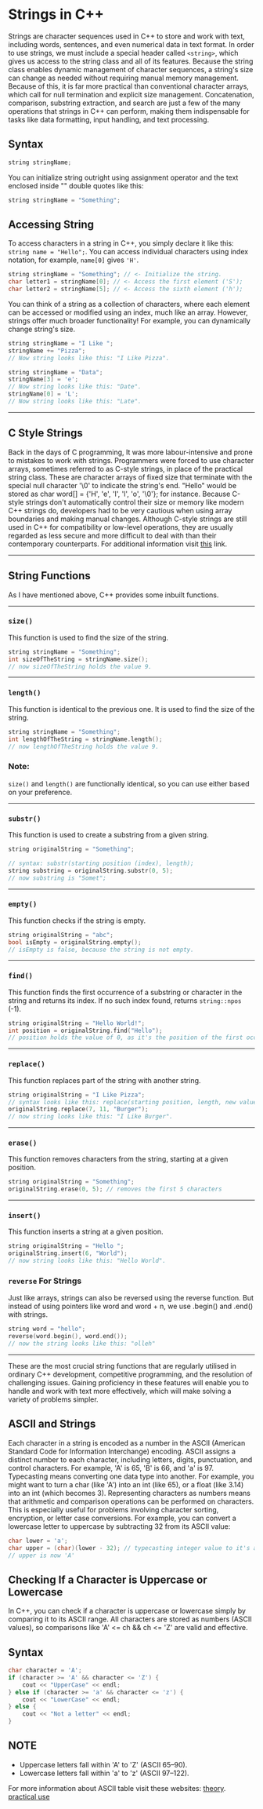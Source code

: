 # Strings in C++
Strings are character sequences used in C++ to store and work with text, including words, sentences, and even numerical data in text format. In order to use strings, we must include a special header called `<string>`, which gives us access to the string class and all of its features. Because the string class enables dynamic management of character sequences, a string's size can change as needed without requiring manual memory management. Because of this, it is far more practical than conventional character arrays, which call for null termination and explicit size management. Concatenation, comparison, substring extraction, and search are just a few of the many operations that strings in C++ can perform, making them indispensable for tasks like data formatting, input handling, and text processing.

## Syntax
```cpp
string stringName;
```

You can initialize string outright using assignment operator and the text enclosed inside "" double quotes like this:

```cpp
string stringName = "Something";
```

## Accessing String
To access characters in a string in C++, you simply declare it like this: `string name = "Hello";`. You can access individual characters using index notation, for example, `name[0]` gives `'H'`.

```cpp
string stringName = "Something"; // <- Initialize the string.
char letter1 = stringName[0]; // <- Access the first element ('S');
char letter2 = stringName[5]; // <- Access the sixth element ('h');
```

You can think of a string as a collection of characters, where each element can be accessed or modified using an index, much like an array. However, strings offer much broader functionality! For example, you can dynamically change string's size.

```cpp
string stringName = "I Like ";
stringName += "Pizza";
// Now string looks like this: "I Like Pizza".
```


```cpp
string stringName = "Data";
stringName[3] = 'e'; 
// Now string looks like this: "Date".
stringName[0] = 'L';
// Now string looks like this: "Late".
```

--- 

## C Style Strings
Back in the days of C programming, It was more labour-intensive and prone to mistakes to work with strings. Programmers were forced to use character arrays, sometimes referred to as C-style strings, in place of the practical string class. These are character arrays of fixed size that terminate with the special null character '\0' to indicate the string's end. "Hello" would be stored as char word[] = {'H', 'e', 'l', 'l', 'o', '\0'}; for instance. Because C-style strings don't automatically control their size or memory like modern C++ strings do, developers had to be very cautious when using array boundaries and making manual changes. Although C-style strings are still used in C++ for compatibility or low-level operations, they are usually regarded as less secure and more difficult to deal with than their contemporary counterparts. For additional information visit [this](https://www.learncpp.com/cpp-tutorial/c-style-strings/) link.

---

## String Functions
As I have mentioned above, C++ provides some inbuilt functions.

---

### `size()`
This function is used to find the size of the string.

```cpp
string stringName = "Something";
int sizeOfTheString = stringName.size();
// now sizeOfTheString holds the value 9.
```

---

### `length()`
This function is identical to the previous one. It is used to find the size of the string.

```cpp
string stringName = "Something";
int lengthOfTheString = stringName.length();
// now lengthOfTheString holds the value 9.
```

### Note:
`size()` and `length()` are functionally identical, so you can use either based on your preference.

---

### `substr()`
This function is used to create a substring from a given string.

```cpp
string originalString = "Something";

// syntax: substr(starting position (index), length);
string substring = originalString.substr(0, 5); 
// now substring is "Somet";
```

---

### `empty()`
This function checks if the string is empty.

```cpp
string originalString = "abc";
bool isEmpty = originalString.empty();
// isEmpty is false, because the string is not empty.
```

---

### `find()`
This function finds the first occurrence of a substring or character in the string and returns its index. If no such index found, returns `string::npos` (-1).

```cpp
string originalString = "Hello World!";
int position = originalString.find("Hello");
// position holds the value of 0, as it's the position of the first occurence of the string "Hello".
```

---

### `replace()`
This function replaces part of the string with another string.

```cpp
string originalString = "I Like Pizza";
// syntax looks like this: replace(starting position, length, new value);
originalString.replace(7, 11, "Burger");
// now string looks like this: "I Like Burger".
```

---

### `erase()`
This function removes characters from the string, starting at a given position.

```cpp
string originalString = "Something";
originalString.erase(0, 5); // removes the first 5 characters
```

---

### `insert()`
This function inserts a string at a given position.

```cpp
string originalString = "Hello ";
originalString.insert(6, "World"); 
// now string looks like this: "Hello World".
```

### `reverse` For Strings
Just like arrays, strings can also be reversed using the reverse function. But instead of using pointers like word and word + n, we use .begin() and .end() with strings.

```cpp
string word = "hello";
reverse(word.begin(), word.end());
// now the string looks like this: "olleh"
```

---

These are the most crucial string functions that are regularly utilised in ordinary C++ development, competitive programming, and the resolution of challenging issues.  Gaining proficiency in these features will enable you to handle and work with text more effectively, which will make solving a variety of problems simpler.

## ASCII and Strings
Each character in a string is encoded as a number in the ASCII (American Standard Code for Information Interchange) encoding. ASCII assigns a distinct number to each character, including letters, digits, punctuation, and control characters. For example, 'A' is 65, 'B' is 66, and 'a' is 97. Typecasting means converting one data type into another. For example, you might want to turn a char (like 'A') into an int (like 65), or a float (like 3.14) into an int (which becomes 3). Representing characters as numbers means that arithmetic and comparison operations can be performed on characters. This is especially useful for problems involving character sorting, encryption, or letter case conversions. For example, you can convert a lowercase letter to uppercase by subtracting 32 from its ASCII value:

```cpp
char lower = 'a';
char upper = (char)(lower - 32); // typecasting integer value to it's ascii character
// upper is now 'A'
```

## Checking If a Character is Uppercase or Lowercase
In C++, you can check if a character is uppercase or lowercase simply by comparing it to its ASCII range. All characters are stored as numbers (ASCII values), so comparisons like 'A' <= ch && ch <= 'Z' are valid and effective.

## Syntax
```cpp
char character = 'A';
if (character >= 'A' && character <= 'Z') {
    cout << "UpperCase" << endl;
} else if (character >= 'a' && character <= 'z') {
    cout << "LowerCase" << endl;
} else {
    cout << "Not a letter" << endl;
}
```

## NOTE
- Uppercase letters fall within 'A' to 'Z' (ASCII 65–90).
- Lowercase letters fall within 'a' to 'z' (ASCII 97–122).

For more information about ASCII table visit these websites:
[theory](https://www.ascii-code.com/articles/Beginners-Guide-to-ASCII).
[practical use](https://www.geeksforgeeks.org/cpp-program-to-print-ascii-value-of-a-character/)
